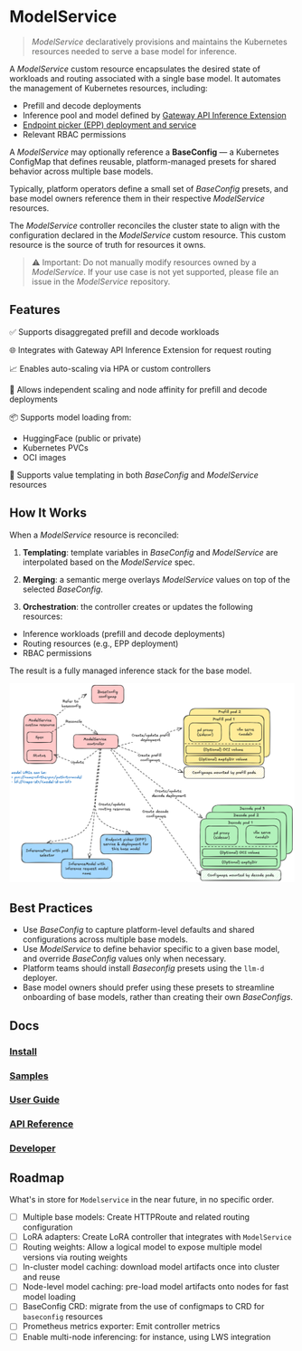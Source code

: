# ModelService

> *ModelService* declaratively provisions and maintains the Kubernetes resources needed to serve a base model for inference.

A *ModelService* custom resource encapsulates the desired state of workloads and routing associated with a single base model. It automates the management of Kubernetes resources, including:

* Prefill and decode deployments
* Inference pool and model defined by [Gateway API Inference Extension](https://gateway-api-inference-extension.sigs.k8s.io)
* [Endpoint picker (EPP) deployment and service](https://gateway-api-inference-extension.sigs.k8s.io/?h=endpoint#endpoint-selection-extension)
* Relevant RBAC permissions

A *ModelService* may optionally reference a **BaseConfig** — a Kubernetes ConfigMap that defines reusable, platform-managed presets for shared behavior across multiple base models.

Typically, platform operators define a small set of *BaseConfig* presets, and base model owners reference them in their respective *ModelService* resources.

The *ModelService* controller reconciles the cluster state to align with the configuration declared in the *ModelService* custom resource. This custom resource is the source of truth for resources it owns.

> ⚠️ Important: Do not manually modify resources owned by a *ModelService*. If your use case is not yet supported, please file an issue in the *ModelService* repository.

## Features

✅ Supports disaggregated prefill and decode workloads

🌐 Integrates with Gateway API Inference Extension for request routing

📈 Enables auto-scaling via HPA or custom controllers

🔧 Allows independent scaling and node affinity for prefill and decode deployments

📦 Supports model loading from:

  * HuggingFace (public or private)
  * Kubernetes PVCs
  * OCI images

🧩 Supports value templating in both *BaseConfig* and *ModelService* resources

## How It Works

When a *ModelService* resource is reconciled:

1. **Templating**: template variables in *BaseConfig* and *ModelService* are interpolated based on the *ModelService* spec.

2. **Merging**: a semantic merge overlays *ModelService* values on top of the selected *BaseConfig*.

3. **Orchestration**: the controller creates or updates the following resources:

  * Inference workloads (prefill and decode deployments)
  * Routing resources (e.g., EPP deployment)
  * RBAC permissions

The result is a fully managed inference stack for the base model.

![model-service-arch](model-service-arch.png)

## Best Practices

* Use *BaseConfig* to capture platform-level defaults and shared configurations across multiple base models.
* Use *ModelService* to define behavior specific to a given base model, and override *BaseConfig* values only when necessary.
* Platform teams should install *Baseconfig* presets using the `llm-d` deployer.
* Base model owners should prefer using these presets to streamline onboarding of base models, rather than creating their own *BaseConfigs*.

## Docs

### [Install](docs/install.md)

### [Samples](./samples/README.md)

### [User Guide](docs/userguide.md)

### [API Reference](docs/apireference.md)

### [Developer](docs/developer.md)

## Roadmap

What's in store for `Modelservice` in the near future, in no specific order.

- [ ] Multiple base models: Create HTTPRoute and related routing configuration
- [ ] LoRA adapters: Create LoRA controller that integrates with `ModelService`
- [ ] Routing weights: Allow a logical model to expose multiple model versions via routing weights
- [ ] In-cluster model caching: download model artifacts once into cluster and reuse
- [ ] Node-level model caching: pre-load model artifacts onto nodes for fast model loading
- [ ] BaseConfig CRD: migrate from the use of configmaps to CRD for `baseconfig` resources
- [ ] Prometheus metrics exporter: Emit controller metrics
- [ ] Enable multi-node inferencing: for instance, using LWS integration